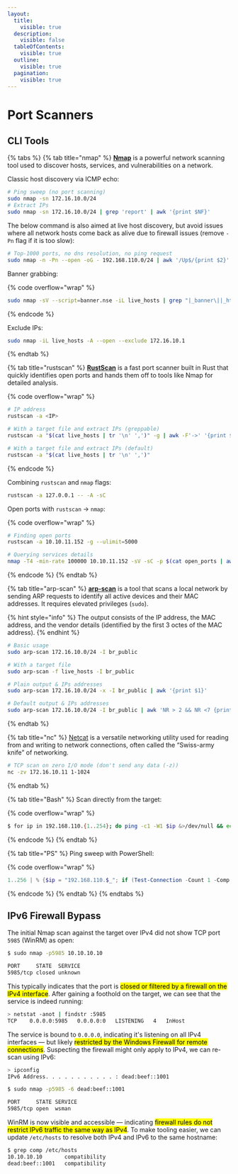 ```yaml
---
layout:
  title:
    visible: true
  description:
    visible: false
  tableOfContents:
    visible: true
  outline:
    visible: true
  pagination:
    visible: true
---
```


# Port Scanners

## CLI Tools

{% tabs %}
{% tab title="nmap" %}
[**Nmap**](https://nmap.org/) is a powerful network scanning tool used to discover hosts, services, and vulnerabilities on a network.

Classic host discovery via ICMP echo:

```bash
# Ping sweep (no port scanning)
sudo nmap -sn 172.16.10.0/24
# Extract IPs
sudo nmap -sn 172.16.10.0/24 | grep 'report' | awk '{print $NF}'
```

The below command is also aimed at live host discovery, but avoid issues where all network hosts come back as alive due to firewall issues (remove `-Pn` flag if it is too slow):

```bash
# Top-1000 ports, no dns resolution, no ping request
sudo nmap -n -Pn --open -oG - 192.168.110.0/24 | awk '/Up$/{print $2}'
```

Banner grabbing:

{% code overflow="wrap" %}
```bash
sudo nmap -sV --script=banner.nse -iL live_hosts | grep "|_banner\||_http-server-header"
```
{% endcode %}

Exclude IPs:

```bash
sudo nmap -iL live_hosts -A --open --exclude 172.16.10.1
```
{% endtab %}

{% tab title="rustscan" %}
[**RustScan**](https://github.com/bee-san/RustScan) is a fast port scanner built in Rust that quickly identifies open ports and hands them off to tools like Nmap for detailed analysis.

{% code overflow="wrap" %}
```bash
# IP address
rustscan -a <IP>

# With a target file and extract IPs (greppable)
rustscan -a "$(cat live_hosts | tr '\n' ',')" -g | awk -F'->' '{print $1,$2}' | tr -d '[]'

# With a target file and extract IPs (default)
rustscan -a "$(cat live_hosts | tr '\n' ',')"
```
{% endcode %}

Combining `rustscan` and `nmap` flags:

```bash
rustscan -a 127.0.0.1 -- -A -sC
```

Open ports with `rustscan` -> `nmap`:

{% code overflow="wrap" %}
```bash
# Finding open ports
rustscan -a 10.10.11.152 -g --ulimit=5000

# Querying services details
nmap -T4 -min-rate 100000 10.10.11.152 -sV -sC -p $(cat open_ports | awk -F'>' '{print $2}' | tr -d '[]') -Pn
```
{% endcode %}
{% endtab %}

{% tab title="arp-scan" %}
[**arp-scan**](https://github.com/royhills/arp-scan) is a tool that scans a local network by sending ARP requests to identify all active devices and their MAC addresses. It requires elevated privileges (`sudo`).&#x20;

{% hint style="info" %}
The output consists of the IP address, the MAC address, and the vendor details (identified by the first 3 octes of the MAC address).
{% endhint %}

```bash
# Basic usage
sudo arp-scan 172.16.10.0/24 -I br_public

# With a target file
sudo arp-scan -f live_hosts -I br_public

# Plain output & IPs addresses
sudo arp-scan 172.16.10.0/24 -x -I br_public | awk '{print $1}'

# Default output & IPs addresses
sudo arp-scan 172.16.10.0/24 -I br_public | awk 'NR > 2 && NR <7 {print $1}'
```
{% endtab %}

{% tab title="nc" %}
[Netcat](https://linux.die.net/man/1/nc) is a versatile networking utility used for reading from and writing to network connections, often called the “Swiss-army knife” of networking.

```bash
# TCP scan on zero I/O mode (don't send any data (-z))
nc -zv 172.16.10.11 1-1024
```
{% endtab %}

{% tab title="Bash" %}
Scan directly from the target:

{% code overflow="wrap" %}
```bash
$ for ip in 192.168.110.{1..254}; do ping -c1 -W1 $ip &>/dev/null && echo "$ip is up"; done
```
{% endcode %}
{% endtab %}

{% tab title="PS" %}
Ping sweep with PowerShell:

{% code overflow="wrap" %}
```powershell
1..256 | % {$ip = "192.168.110.$_"; if (Test-Connection -Count 1 -Comp $ip -Quiet){"${ip}: True"}}
```
{% endcode %}
{% endtab %}
{% endtabs %}

## IPv6 Firewall Bypass

The initial Nmap scan against the target over IPv4 did not show TCP port `5985` (WinRM) as open:

```bash
$ sudo nmap -p5985 10.10.10.10

PORT     STATE  SERVICE
5985/tcp closed unknown
```

This typically indicates that the port is <mark style="background-color:yellow;">closed or filtered by a firewall on the IPv4 interface</mark>. After gaining a foothold on the target, we can see that the service is indeed running:

```sh
> netstat -anot | findstr :5985
TCP    0.0.0.0:5985   0.0.0.0:0   LISTENING   4   InHost
```

The service is bound to `0.0.0.0`, indicating it's listening on all IPv4 interfaces — but likely <mark style="background-color:yellow;">restricted by the Windows Firewall for remote connections</mark>. Suspecting the firewall might only apply to IPv4, we can re-scan using IPv6:

```sh
> ipconfig
IPv6 Address. . . . . . . . . . . : dead:beef::1001
```

```bash
$ sudo nmap -p5985 -6 dead:beef::1001

PORT     STATE SERVICE
5985/tcp open  wsman
```

WinRM is now visible and accessible — indicating <mark style="background-color:yellow;">firewall rules do not restrict IPv6 traffic the same way as IPv4</mark>. To make tooling easier, we can update `/etc/hosts` to resolve both IPv4 and IPv6 to the same hostname:

```bash
$ grep comp /etc/hosts
10.10.10.10       compatibility
dead:beef::1001   compatibility
```
